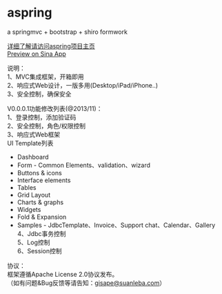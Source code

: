 aspring 
==========================================

a springmvc + bootstrap + shiro  formwork


<a href="http://aspring.suanleba.com" target="_blank">详细了解请访问aspring项目主页</a><br />
<a href="http://aspring.sinaapp.com/" target="_blank">Preview on Sina App</a><br />

<p></p>


说明：<br />
1、MVC集成框架，开箱即用<br />
2、响应式Web设计，一版多用(Desktop/iPad/iPhone..)<br />
3、安全控制，确保安全<br />

V0.0.0.1功能修改列表(@2013/11)：<br />
1、登录控制，添加验证码<br />
2、安全控制，角色/权限控制<br />
3、响应式Web框架<br />
 UI Template列表<br />
 * Dashboard 
 * Form - Common Elements、validation、wizard
 * Buttons & icons
 * Interface elements
 * Tables
 * Grid Layout
 * Charts & graphs
 * Widgets
 * Fold & Expansion
 * Samples - JdbcTemplate、Invoice、Support chat、Calendar、Gallery<br />
4、Jdbc事务控制<br />
5、Log控制<br />
6、Session控制<br />

<p></p>


协议：<br />
框架遵循Apache License 2.0协议发布。<br />
（如有问题&Bug反馈等请告知：gisape@suanleba.com）
